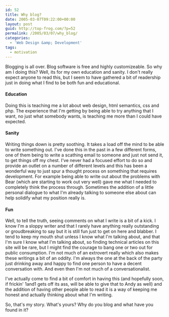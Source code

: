 ```yaml
---
id: 52
title: Why blog?
date: 2005-03-07T09:22:00+00:00
layout: post
guid: http://top-frog.com/?p=52
permalink: /2005/03/07/why_blog/
categories:
  - 'Web Design &amp; Development'
tags:
  - motivation
---
```

Blogging is all over. Blog software is free and highly customizeable. So why am I doing this? Well, its for my own education and sanity. I don't really expect anyone to read this, but I seem to have gathered a bit of readership just in doing what I find to be both fun and educational.

#### Education

Doing this is teaching me a lot about web design, html semantics, css and php. The experience that I'm getting by being able to try anything that I want, no just what somebody wants, is teaching me more than I could have expected. 

#### Sanity

Writing things down is pretty soothing. It takes a load off the mind to be able to write something out. I've done this in the past in a few different forms, one of them being to write a scathing email to someone and just not send it, to get things off my chest. I've never had a focused effort to do so and provide an outlet on a number of different levels and this has been a wonderful way to just spur a thought process on something that requires development. For example being able to write out about the problems with Bear (which are starting to work out very well) gave me what I needed to completely think the process through. Sometimes the addition of a little personal dialogue to what I'm already talking to someone else about can help solidify what my position really is.

#### Fun

Well, to tell the truth, seeing comments on what I write is a bit of a kick. I know I'm a sloppy writer and that I rarely have anything really outstanding or groudbreaking to say but it is still fun just to get on here and blabber. I tend to keep my mouth shut unless I know what I'm talking about, and that I'm sure I know what I'm talking about, so finding technical articles on this site will be rare, but I might find the courage to bang one or two out for public consumption. I'm not much of an extrovert really which also makes these writings a bit of an oddity. I'm always the one at the back of the party just drinking away and happy to find one person to have a decent conversation with. And even then I'm not much of a conversationalist.

I've actually come to find a bit of comfort in having this (and hopefully soon, if frickin' 1and1 gets off its ass, will be able to give that to Andy as well) and the addition of having other people able to read it is a way of keeping me honest and actually thinking about what I'm writing.

So, that's my story. What's yours? Why do you blog and what have you found in it?